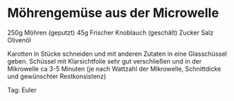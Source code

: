 # Möhrengemüse aus der Microwelle
250g Möhren (geputzt)
45g Frischer Knoblauch (geschält)
Zucker
Salz 
Olivenöl

Karotten in Stücke schneiden und mit anderen Zutaten in eine Glasschüssel geben.
Schüssel mit Klarsichtfolie sehr gut verschließen und in der Mikrowelle ca 3-5 Minuten (je nach Wattzahl der Mikrowelle, Schnittdicke und gewünschter Restkonsistenz)


Tag: Euler